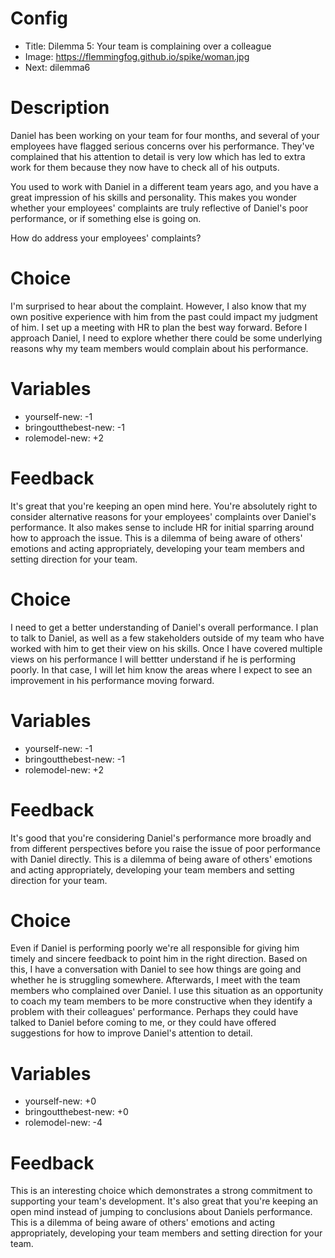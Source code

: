 # Config
 - Title: Dilemma 5: Your team is complaining over a colleague
 - Image: https://flemmingfog.github.io/spike/woman.jpg
 - Next: dilemma6

# Description
Daniel has been working on your team for four months, and several of your employees have flagged serious concerns over his performance. They've complained that his attention to detail is very low which has led to extra work for them because they now have to check all of his outputs. 

You used to work with Daniel in a different team years ago, and you have a great impression of his skills and personality. This makes you wonder whether your employees' complaints are truly reflective of Daniel's poor performance, or if something else is going on.

How do address your employees' complaints?

# Choice
I'm surprised to hear about the complaint. However, I also know that my own positive experience with him from the past could impact my judgment of him. I set up a meeting with HR to plan the best way forward. Before I approach Daniel, I need to explore whether there could be some underlying reasons why my team members would complain about his performance. 

# Variables
 - yourself-new: -1
 - bringoutthebest-new: -1
 - rolemodel-new: +2


# Feedback

It's great that you're keeping an open mind here. You're absolutely right to consider alternative reasons for your employees' complaints over Daniel's performance. It also makes sense to include HR for initial sparring around how to approach the issue. This is a dilemma of being aware of others' emotions and acting appropriately, developing your team members and setting direction for your team.



# Choice
I need to get a better understanding of Daniel's overall performance. I plan to talk to Daniel, as well as a few stakeholders outside of my team who have worked with him to get their view on his skills. Once I have covered multiple views on his performance I will bettter understand if he is performing poorly. In that case, I will let him know the areas where I expect to see an improvement in his performance moving forward.

# Variables
 - yourself-new: -1
 - bringoutthebest-new: -1
 - rolemodel-new: +2


# Feedback
It's good that you're considering Daniel's performance more broadly and from different perspectives before you raise the issue of poor performance with Daniel directly. This is a dilemma of being aware of others' emotions and acting appropriately, developing your team members and setting direction for your team.




# Choice
Even if Daniel is performing poorly we're all responsible for giving him timely and sincere feedback to  point him in the right direction. Based on this, I have a conversation with Daniel to see how things are going and whether he is struggling somewhere. Afterwards, I meet with the team members who complained over Daniel. I use this situation as an opportunity to coach my team members to be more constructive when they identify a problem with their colleagues' performance. Perhaps they could have talked to Daniel before coming to me, or they could have offered suggestions for how to improve Daniel's attention to detail.

# Variables
 - yourself-new: +0
 - bringoutthebest-new: +0
 - rolemodel-new: -4


# Feedback
This is an interesting choice which demonstrates a strong commitment to supporting your team's development. It's also great that you're keeping an open mind instead of jumping to conclusions about Daniels performance. This is a dilemma of being aware of others' emotions and acting appropriately, developing your team members and setting direction for your team.








